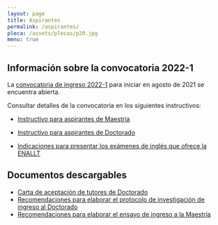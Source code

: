 ```yaml
---
layout: page
title: Aspirantes
permalink: /aspirantes/
pleca: /assets/plecas/p20.jpg
menu: true
---
```


## Información sobre la convocatoria 2022-1

La [convocatoria de ingreso 2022-1](/assets/docs/convocatoria_ingreso_2022-1.pdf) para iniciar en agosto de 2021 se encuentra abierta.

Consultar detalles de la convocatoria en los siguientes instructivos:

 - [Instructivo para aspirantes de Maestría](/assets/docs/instructivo-maestria.pdf)
 - [Instructivo para aspirantes de Doctorado](/assets/docs/instructivo-doctorado.pdf)
 
 
 - [Indicaciones para presentar los exámenes de inglés que ofrece la ENALLT](/assets/docs/anuncio_fechas_enallt.pdf)


## Documentos descargables

 - [Carta de aceptación de tutores de Doctorado](/assets/formatos/aspirantes/formato_carta_aceptacion_tutor_doctorado.doc)
 - [Recomendaciones para elaborar el protocolo de investigación de ingreso al Doctorado](/assets/docs/recomendaciones_aspirantes_doctorado.pdf)
 - [Recomendaciones para elaborar el ensayo de ingreso a la Maestría](/assets/docs/recomendaciones_aspirantes_maestria.pdf)

